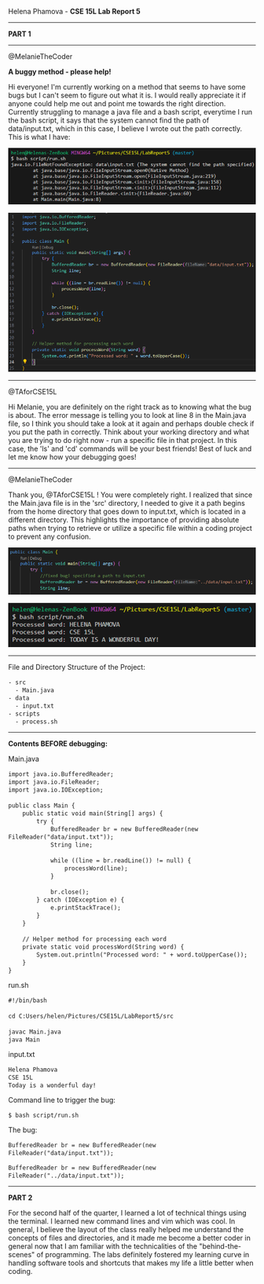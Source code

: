 Helena Phamova - **CSE 15L Lab Report 5**

---

**PART 1**

---
@MelanieTheCoder

**A buggy method - please help!**

Hi everyone! I'm currently working on a method that seems to have some bugs but I can't seem to figure out what it is. I would really appreciate it if anyone could help me out and point me towards the right direction. Currently struggling to manage a java file and a bash script, everytime I run the bash script, it says that the system cannot find the path of data/input.txt, which in this case, I believe I wrote out the path correctly. This is what I have:

![Image](db1.png)

![Image](db2.png)

---

@TAforCSE15L

Hi Melanie, 
you are definitely on the right track as to knowing what the bug is about. The error message is telling you to look at line 8 in the Main.java file, so I think you should take a look at it again and perhaps double check if you put the path in correctly. Think about your working directory and what you are trying to do right now - run a specific file in that project. In this case, the 'ls' and 'cd' commands will be your best friends! Best of luck and let me know how your debugging goes!

---

@MelanieTheCoder

Thank you, @TAforCSE15L ! You were completely right. I realized that since the Main.java file is in the 'src' directory, I needed to give it a path begins from the home directory that goes down to input.txt, which is located in a different directory. This highlights the importance of providing absolute paths when trying to retrieve or utilize a specific file within a coding project to prevent any confusion. 


![Image](db4.png)

![Image](db3.png)

---

File and Directory Structure of the Project:

```
- src
  - Main.java
- data
  - input.txt
- scripts
  - process.sh
```

---

**Contents BEFORE debugging:**

Main.java

```
import java.io.BufferedReader;
import java.io.FileReader;
import java.io.IOException;

public class Main {
    public static void main(String[] args) {
        try {
            BufferedReader br = new BufferedReader(new FileReader("data/input.txt"));  
            String line;

            while ((line = br.readLine()) != null) {
                processWord(line);
            }

            br.close();
        } catch (IOException e) {
            e.printStackTrace();
        }
    }

    // Helper method for processing each word
    private static void processWord(String word) {
        System.out.println("Processed word: " + word.toUpperCase());
    }
}
```

run.sh

```
#!/bin/bash

cd C:Users/helen/Pictures/CSE15L/LabReport5/src

javac Main.java
java Main
```

input.txt

```
Helena Phamova
CSE 15L
Today is a wonderful day!
```

Command line to trigger the bug:

```
$ bash script/run.sh
```

The bug:

```
BufferedReader br = new BufferedReader(new FileReader("data/input.txt"));
```

```
BufferedReader br = new BufferedReader(new FileReader("../data/input.txt"));
```



---

**PART 2**

For the second half of the quarter, I learned a lot of technical things using the terminal. I learned new command lines and vim which was cool. In general, I believe the layout of the class really helped me understand the concepts of files and directories, and it made me become a better coder in general now that I am familiar with the technicalities of the "behind-the-scenes" of programming. The labs definitely fostered my learning curve in handling software tools and shortcuts that makes my life a little better when coding.
